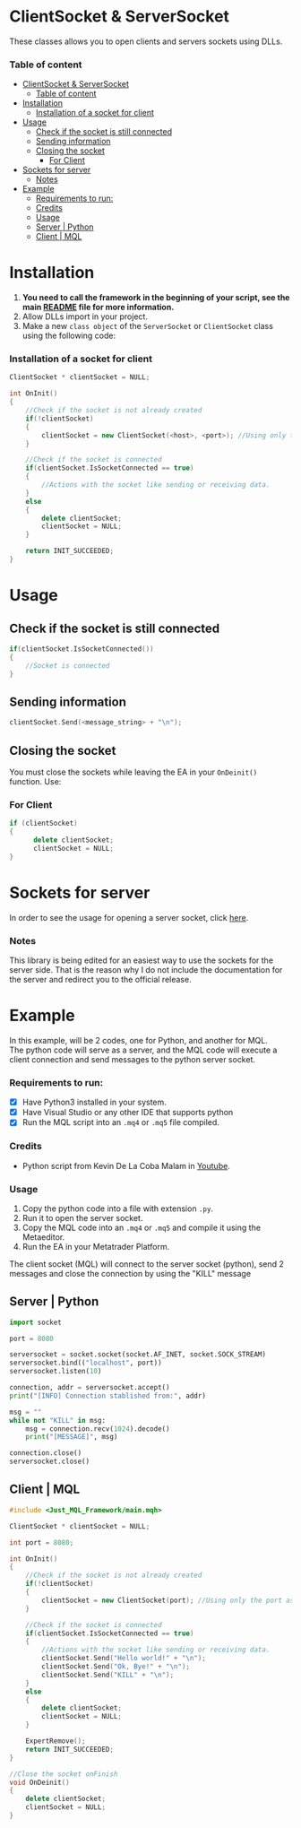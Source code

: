 # ClientSocket & ServerSocket
These classes allows you to open clients and servers sockets using DLLs.

### Table of content
- [ClientSocket \& ServerSocket](#clientsocket--serversocket)
    - [Table of content](#table-of-content)
- [Installation](#installation)
    - [Installation of a socket for client](#installation-of-a-socket-for-client)
- [Usage](#usage)
  - [Check if the socket is still connected](#check-if-the-socket-is-still-connected)
  - [Sending information](#sending-information)
  - [Closing the socket](#closing-the-socket)
    - [For Client](#for-client)
- [Sockets for server](#sockets-for-server)
    - [Notes](#notes)
- [Example](#example)
    - [Requirements to run:](#requirements-to-run)
    - [Credits](#credits)
    - [Usage](#usage-1)
  - [Server | Python](#server--python)
  - [Client | MQL](#client--mql)

# Installation
1. **You need to call the framework in the beginning of your script, see the main [README](../README.md) file for more information.**
2. Allow DLLs import in your project.
3. Make a new `class object` of the `ServerSocket` or `ClientSocket` class using the following code:

### Installation of a socket for client
```cpp
ClientSocket * clientSocket = NULL;

int OnInit()
{
    //Check if the socket is not already created
    if(!clientSocket)
    {
        clientSocket = new ClientSocket(<host>, <port>); //Using only the port as parameter will make the class use the localhost.
    }

    //Check if the socket is connected
    if(clientSocket.IsSocketConnected == true)
    {
        //Actions with the socket like sending or receiving data.
    }
    else
    {
        delete clientSocket;
        clientSocket = NULL;
    }

    return INIT_SUCCEEDED;
}
```

# Usage
## Check if the socket is still connected
```cpp
if(clientSocket.IsSocketConnected())
{
    //Socket is connected
}
```

## Sending information
```cpp
clientSocket.Send(<message_string> + "\n");
```

## Closing the socket
You must close the sockets while leaving the EA in your `OnDeinit()` function. Use: <br>

### For Client
```cpp
if (clientSocket) 
{
      delete clientSocket;
      clientSocket = NULL;
}
```

# Sockets for server
In order to see the usage for opening a server socket, click [here](https://www.mql5.com/en/blogs/post/706665). <br>

### Notes
This library is being edited for an easiest way to use the sockets for the server side. That is the reason why I do not include the documentation for the server and redirect you to the official release.

# Example
In this example, will be 2 codes, one for Python, and another for MQL. <br>
The python code will serve as a server, and the MQL code will execute a client connection and send messages to the python server socket.

### Requirements to run:
- [x] Have Python3 installed in your system.
- [x] Have Visual Studio or any other IDE that supports python
- [x] Run the MQL script into an `.mq4` or `.mq5` file compiled.

### Credits
- Python script from Kevin De La Coba Malam in [Youtube](https://www.youtube.com/watch?v=qHc3l8Hkr14).

### Usage
1. Copy the python code into a file with extension `.py`.
2. Run it to open the server socket.
3. Copy the MQL code into an `.mq4` or `.mq5` and compile it using the Metaeditor.
4. Run the EA in your Metatrader Platform.

The client socket (MQL) will connect to the server socket (python), send 2 messages and close the connection by using the "KILL" message

## Server | Python
```python
import socket

port = 8080

serversocket = socket.socket(socket.AF_INET, socket.SOCK_STREAM)
serversocket.bind(("localhost", port))
serversocket.listen(10)

connection, addr = serversocket.accept()
print("[INFO] Connection stablished from:", addr)

msg = ""
while not "KILL" in msg:
    msg = connection.recv(1024).decode()
    print("[MESSAGE]", msg)

connection.close()
serversocket.close()
```

## Client | MQL
```cpp
#include <Just_MQL_Framework/main.mqh>

ClientSocket * clientSocket = NULL;

int port = 8080;

int OnInit()
{
    //Check if the socket is not already created
    if(!clientSocket)
    {
        clientSocket = new ClientSocket(port); //Using only the port as parameter will make the class use the localhost.
    }

    //Check if the socket is connected
    if(clientSocket.IsSocketConnected == true)
    {
        //Actions with the socket like sending or receiving data.
        clientSocket.Send("Hello world!" + "\n");
        clientSocket.Send("Ok, Bye!" + "\n");
        clientSocket.Send("KILL" + "\n");
    }
    else
    {
        delete clientSocket;
        clientSocket = NULL;
    }

    ExpertRemove();
    return INIT_SUCCEEDED;
}

//Close the socket onFinish
void OnDeinit()
{
    delete clientSocket;
    clientSocket = NULL;
}
```